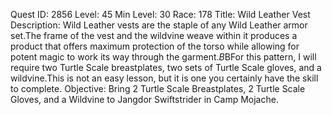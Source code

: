 Quest ID: 2856
Level: 45
Min Level: 30
Race: 178
Title: Wild Leather Vest
Description: Wild Leather vests are the staple of any Wild Leather armor set.The frame of the vest and the wildvine weave within it produces a product that offers maximum protection of the torso while allowing for potent magic to work its way through the garment.$B$BFor this pattern, I will require two Turtle Scale breastplates, two sets of Turtle Scale gloves, and a wildvine.This is not an easy lesson, but it is one you certainly have the skill to complete.
Objective: Bring 2 Turtle Scale Breastplates, 2 Turtle Scale Gloves, and a Wildvine to Jangdor Swiftstrider in Camp Mojache.
